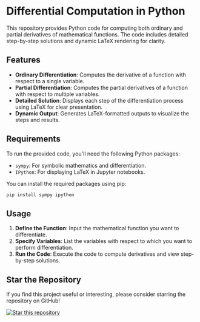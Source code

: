 # Differential Computation in Python

This repository provides Python code for computing both ordinary and partial derivatives of mathematical functions. The code includes detailed step-by-step solutions and dynamic LaTeX rendering for clarity.

## Features

- **Ordinary Differentiation**: Computes the derivative of a function with respect to a single variable.
- **Partial Differentiation**: Computes the partial derivatives of a function with respect to multiple variables.
- **Detailed Solution**: Displays each step of the differentiation process using LaTeX for clear presentation.
- **Dynamic Output**: Generates LaTeX-formatted outputs to visualize the steps and results.

## Requirements

To run the provided code, you'll need the following Python packages:

- `sympy`: For symbolic mathematics and differentiation.
- `IPython`: For displaying LaTeX in Jupyter notebooks.

You can install the required packages using pip:

```bash
pip install sympy ipython
```

## Usage
1. **Define the Function**: Input the mathematical function you want to differentiate.
2. **Specify Variables**: List the variables with respect to which you want to perform differentiation.
3. **Run the Code**: Execute the code to compute derivatives and view step-by-step solutions.

## Star the Repository

If you find this project useful or interesting, please consider starring the repository on GitHub!

[![Star this repository](https://img.shields.io/github/stars/bsshreesha/differential.svg?style=social)](https://github.com/bsshreesha/differential/)
